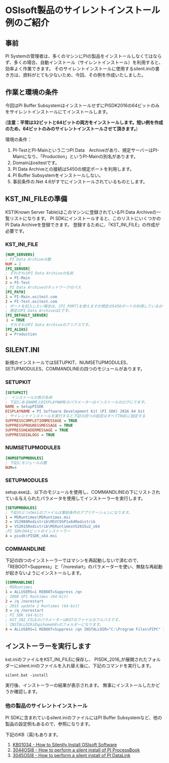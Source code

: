 # OSIsoft製品のサイレントインストール例のご紹介

## 事前

PI Systemの管理者は、多くのマシンにPIの製品をインストールしなくてはならず、多くの場合、自動インストール（サイレントインストール）を利用すると、効率よく作業できます。
そのサイレントインストールに使用するsilent.iniの書き方は、資料がとても少ないため、今回、その例を作成いたしました。

## 作業と環境の条件

今回はPI Buffer SubsystemはインストールせずにPISDK2016の64ビットのみをサイレントインストールにてインストールします。

(**注意：平常は32ビットと64ビットの両方をインストールします。短い例を作成のため、64ビットのみのサイレントインストールさせて頂きます。**)

環境の条件：

1. PI-TestとPI-Mainという二つPI Data　Archiveがあり、規定サーバーはPI-Mainになり、「Production」というPI-Mainの別名があります。
1. Domainはositestです。
1. PI Data Archiveとの接続は5450の規定ポートを利用します。
1. PI Buffer Subsystemをインストールしない。
1. 事前条件の.Net 4.6がすでにインストールされているものとします。

## KST_INI_FILEの準備

KST(Known Server Table)はこのマシンに登録されているPI Data Archiveの一覧リストになります。
PI SDKにインストールすると、このリストにいくつかのPI Data Archiveを登録できます。
登録するために、「KST\_INI\_FILE」の作成が必要です。

### KST\_INI\_FILE

```ini
[NUM_SERVERS]
; PI Data Archiveの数
NUM = 2
[PI_SERVER]
; それぞれのPI Data Archiveの名前
1 = PI-Main
2 = PI-Test
; PI Data Archiveのネットワークのパス
[PI_PATH]
1 = PI-Main.ositest.com
2 = PI-Test.ositest.com
; ポートを記入したい場合は、[PI_PORT]を使えますが規定の5450ポートの利用しているので、設定の必要がありません。
; 規定のPI Data Archiveは1です。
[PI_DEFAULT_SERVER]
１ = TRUE
; それぞれのPI Data Archiveのアリアスです。
[PI_ALIAS]
1 = Production
```

## SILENT.INI

新規のインストールではSETUPKIT、NUMSETUPMODULES、SETUPMODULES、COMMANDLINEの四つのモジュールがあります。

### SETUPKIT

```ini
[SETUPKIT]
;　インストールの表示名前
; 下記にあるNAMEとDISPLAYNAMEのパラメーターはインストールのログにでます。
NAME = SetupPISDK
DISPLAYNAME = PI Software Development Kit (PI SDK) 2016 64 bit
; サイレントインストールを実行すると下記の四つの設定はすべてTRUEに設定する
SUPPRESSCOMPLETIONMESSAGE = TRUE
SUPPRESSPROGRESSMESSAGE = TRUE
SUPPRESSHEADERMESSAGE = TRUE
SUPPRESSDIALOGS = TRUE
```

### NUMSETUPMODULES

```ini
[NUMSETUPMODULES]
; 下記にモジュールの数
NUM=4
```

### SETUPMODULES

setup.exeは、以下のモジュールを使用し、COMMANDLINEの下にリストされている与えられたパラメータを使用してインストーラーを実行します。

```ini
[SETUPMODULES]
; 下記の三つのmsiのファイルは事前条件のアプリケーションになります。
1 = MSRuntimes\MSRuntimes.msi
2 = VS2008Redistrib\MSVC9SP1x64Redistrib
3 = VS2015Redistrib\MSRuntimesVS2015u2_x64
;PI SDKの64ビットのインストーラー
4 = pisdk\PISDK_x64.msi
```

### COMMANDLINE

下記の四つのインストーラーではマシンを再起動しないで済むので、
「REBOOT=Suppress」と「/norestart」のパラメーターを使い、無駄な再起動が起きないようにインストールします。

```ini
[COMMANDLINE]
; MSRuntimes
1 = ALLUSERS=1 REBOOT=Suppress /qn
; 2008 SP1 Runtimes (64-bit)
2 = /q /norestart
; 2015 update 2 Runtimes (64-bit)
3 = /q /norestart
; PI SDK (64-bit)
; KST_INI_FILEのパラメーターはKSTのファイルのフルパスです。
; INSTALLDIRは%pihome64%のフォルダーになります。
4 = ALLUSERS=1 REBOOT=Suppress /qn INSTALLDIR="C:\Program Files\PIPC" IMPORT_KST=1 KST_INI_FILE="c:\kst.ini"
```

## インストーラーを実行します

kst.iniのファイルをKST\_INI\_FILEに保存し、
PISDK\_2016\_が展開されたフォルダーにsilent.iniのファイルを入れ替え後に、下記のコマンドを実行します。

    silent.bat -install

実行後、インストーラーの結果が表示されます。
無事にインストールしたかどうか確認します。

### 他の製品のサイレントインストール

PI SDKに含まれているsilent.iniのファイルにはPI Buffer Subsystemなど、他の製品の設定例もあるので、参照になります。

下記のKB（英)もあります。

1. [KB01034 - How to Silently Install OSIsoft Software](https://techsupport.osisoft.com/Troubleshooting/KB/KB01034)
1. [3044OSI8 - How to perform a silent install of PI ProcessBook](https://techsupport.osisoft.com/Troubleshooting/KB/3044OSI8)
1. [3045OSI8 - How to perform a silent install of PI DataLink](https://techsupport.osisoft.com/Troubleshooting/KB/3045OSI8)
